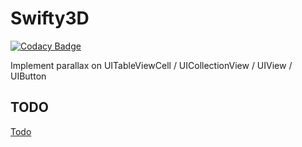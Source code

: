 # Swifty3D

[![Codacy Badge](https://api.codacy.com/project/badge/Grade/86181e95c7c14a49aa81946a248fba57)](https://www.codacy.com/app/noblakit01/Swifty3dCell?utm_source=github.com&utm_medium=referral&utm_content=noblakit01/Swifty3dCell&utm_campaign=badger)

Implement parallax on UITableViewCell / UICollectionView / UIView / UIButton

## TODO
[Todo](https://github.com/noblakit01/Swifty3dCell/blob/master/TODO.md)
